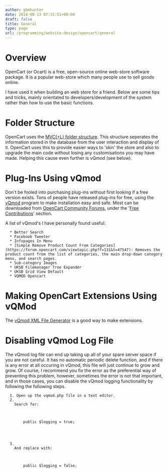 ```yaml
---
author: gbmhunter
date: 2014-08-13 07:31:51+00:00
draft: false
title: General
type: page
url: /programming/website-design/opencart/general
---
```


# Overview





OpenCart (or Ocart) is a free, open-source online web-store software package. It is a popular web-store which many people use to sell goods online.





I have used it when building an web store for a friend. Below are some tips and tricks, mainly orientated to developers/development of the system rather than how to use the basic functions.





# Folder Structure





OpenCart uses the [MVC(+L) folder structure](http://en.wikipedia.org/wiki/Model-view-controller). This structure seperates the information stored in the database from the user interaction and display of it. OpenCart uses this to provide easier ways to 'skin' the store and also to upgrade the main code without losing any customisations you may have made. Helping this cause even further is vQmod (see below).





# Plug-Ins Using vQmod





Don't be fooled into purchasing plug-ins without first looking if a free version exists. Tons of people have released plug-ins for free, using the [vQmod](http://code.google.com/p/vqmod/) program to make installation easy and safe. Most can be downloaded from [OpenCart Community Forums](http://forum.opencart.com/), under the '[Free Contributions](http://forum.opencart.com/viewforum.php?f=23)' section.





A list of vQmod's I have personally found useful:





	  * Better Search
	  * Facebook Tweeter
	  * Infopages In Menu
	  * [Simple Remove Product Count From Categories](https://forum.opencart.com/viewtopic.php?f=131&t=47547): Removes the product count from the list of categories, the main drop-down category menu, and search pages.
	  * Sub-category Images
	  * UKSB Filemanager Tree Expander
	  * UKSB Grid View Default
	  * VQMOD Opencart




# Making OpenCart Extensions Using vQMod





The [vQmod XML File Generator](http://www.opencart-extensions.co.uk/vqgen/) is a good way to make extensions.





# Disabling vQmod Log File





The vQmod log file can end up taking up all of your spare server space if you are not careful. It has no automatic periodic delete function, and if there is any error at all occuring in vQmod, this file will just continue to grow and grow. Of course, I recommend you fix the error as the preferential way of preventing this problem, however, sometimes the error is not that important, and in those cases, you can disable the vQmod logging functionality by following the following steps.






	  1. Open up the vqmod.php file in a text editor.
	  2. 
		Search for:
		
    
    
    		public $logging = true;
    		


	
	  3. 
		And replace with:
		
    
    
    		public $logging = false;
    		


	

